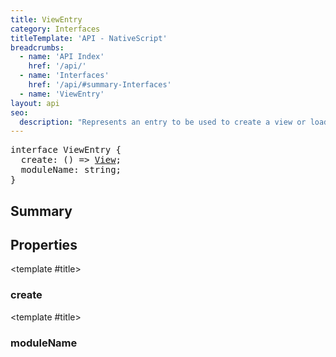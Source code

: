 ```yaml
---
title: ViewEntry
category: Interfaces
titleTemplate: 'API - NativeScript'
breadcrumbs: 
  - name: 'API Index'
    href: '/api/'
  - name: 'Interfaces'
    href: '/api/#summary-Interfaces'
  - name: 'ViewEntry'
layout: api
seo:
  description: "Represents an entry to be used to create a view or load it form file"
---
```


<!-- This page is auto generated, do not edit manually. -->
<!-- Run "yarn generate:api-docs" to regenerate -->

<script setup lang="ts">
  import { provide } from "vue";
  import API_DATA from "./ViewEntry.data.json";
  
  provide('API_DATA', API_DATA);
</script>

<APIRefHierarchy v-once />

<pre class="not-prose [&_a]:text-blue-400 [&_a]:no-underline">interface ViewEntry {
  create: () => <a href="/api/class/View">View</a>;
  moduleName: string;
}</pre>

<APIRefComment commentBase64="eyJibG9ja1RhZ3MiOltdLCJtb2RpZmllclRhZ3MiOnt9LCJzdW1tYXJ5IjpbeyJraW5kIjoidGV4dCIsInRleHQiOiJSZXByZXNlbnRzIGFuIGVudHJ5IHRvIGJlIHVzZWQgdG8gY3JlYXRlIGEgdmlldyBvciBsb2FkIGl0IGZvcm0gZmlsZSJ9XX0=" v-once />

## <Heading ignore>Summary</Heading>

<APIRefSummary v-once />

## Properties

<div class="isOptional">

<APIRef for="13918" v-once>

<template #title>

### create

</template>

</APIRef>

</div>

<div class="isOptional">

<APIRef for="13917" v-once>

<template #title>

### moduleName

</template>

</APIRef>

</div>
